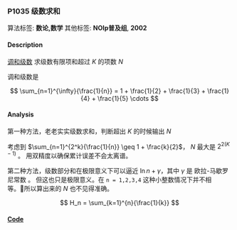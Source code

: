 ### P1035 级数求和

算法标签: **数论,数学**
其他标签: **NOIp普及组**, **2002**


#### Description

[调和级数](https://zh.wikipedia.org/wiki/%E8%B0%83%E5%92%8C%E7%BA%A7%E6%95%B0) 求级数有限项和超过 $K$ 的项数 $N$

调和级数是

$$ \sum_{n=1}^{\infty}{\frac{1}{n}} = 1 + \frac{1}{2} + \frac{1}{3} + \frac{1}{4} + \frac{1}{5} \cdots $$


#### Analysis

第一种方法，老老实实级数求和，判断超出 $K$ 的时候输出 $N$

考虑到 $\sum_{n=1}^{2^k}{\frac{1}{n}} \geq 1 + \frac{k}{2}$， $N$ 最大是 $2^{2(K-1)}$ 。 用双精度以确保累计误差不会太离谱。

第二种方法，级数部分和在极限意义下可以逼近 $\ln{n} + \gamma$，其中 $\gamma$ 是 欧拉-马歇罗尼常数 。 但这也只是极限意义。在 `n = 1,2,3,4` 这种小整数情况下并不相等。所以算出来的 $N$ 也不见得准确。

$$ H_n = \sum_{k=1}^{n}{\frac{1}{k}}  $$

#### [Code](../cpp/p1035.cpp)
